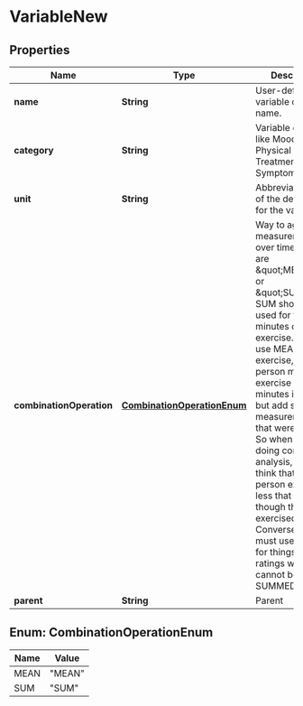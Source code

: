 
# VariableNew

## Properties
Name | Type | Description | Notes
------------ | ------------- | ------------- | -------------
**name** | **String** | User-defined variable display name. | 
**category** | **String** | Variable category like Mood, Sleep, Physical Activity, Treatment, Symptom, etc. | 
**unit** | **String** | Abbreviated name of the default unit for the variable | 
**combinationOperation** | [**CombinationOperationEnum**](#CombinationOperationEnum) | Way to aggregate measurements over time. Options are \&quot;MEAN\&quot; or \&quot;SUM\&quot;.  SUM should be used for things like minutes of exercise.  If you use MEAN for exercise, then a person might exercise more minutes in one day but add separate measurements that were smaller.  So when we are doing correlational analysis, we would think that the person exercised less that day even though they exercised more.  Conversely, we must use MEAN for things such as ratings which cannot be SUMMED. | 
**parent** | **String** | Parent | 


<a name="CombinationOperationEnum"></a>
## Enum: CombinationOperationEnum
Name | Value
---- | -----
MEAN | &quot;MEAN&quot;
SUM | &quot;SUM&quot;



